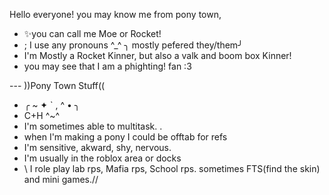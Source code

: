 Hello everyone! you may know me from pony town, 
- ✨you can call me Moe or Rocket!
- ; I use any pronouns ^_^ ╮
mostly pefered they/them╯
- I'm Mostly a Rocket Kinner, but also a valk and boom box Kinner!
- you may see that I am a phighting! fan :3

 --- ))Pony Town Stuff((
- ╭ ~ ✦ `  ,  ^ • ╮
- C+H ^~^
- I'm sometimes able to multitask. .
- when I'm making a pony I could be offtab for refs
- I'm sensitive, akward, shy, nervous.
- I'm usually in the roblox area or docks
- \\ I role play lab rps, Mafia rps, School rps. sometimes FTS(find the skin) and mini games.//
